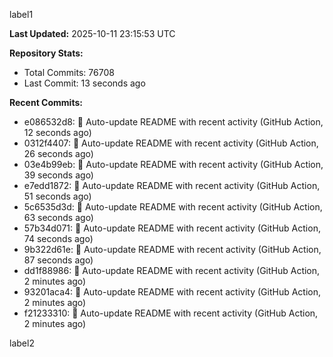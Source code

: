 
label1 
<!-- ACTIVITY_START -->
**Last Updated:** 2025-10-11 23:15:53 UTC

**Repository Stats:**
- Total Commits: 76708
- Last Commit: 13 seconds ago

**Recent Commits:**
- e086532d8: 🤖 Auto-update README with recent activity (GitHub Action, 12 seconds ago)
- 0312f4407: 🤖 Auto-update README with recent activity (GitHub Action, 26 seconds ago)
- 03e4b99eb: 🤖 Auto-update README with recent activity (GitHub Action, 39 seconds ago)
- e7edd1872: 🤖 Auto-update README with recent activity (GitHub Action, 51 seconds ago)
- 5c6535d3d: 🤖 Auto-update README with recent activity (GitHub Action, 63 seconds ago)
- 57b34d071: 🤖 Auto-update README with recent activity (GitHub Action, 74 seconds ago)
- 9b322d61e: 🤖 Auto-update README with recent activity (GitHub Action, 87 seconds ago)
- dd1f88986: 🤖 Auto-update README with recent activity (GitHub Action, 2 minutes ago)
- 93201aca4: 🤖 Auto-update README with recent activity (GitHub Action, 2 minutes ago)
- f21233310: 🤖 Auto-update README with recent activity (GitHub Action, 2 minutes ago)
<!-- ACTIVITY_END -->

label2
